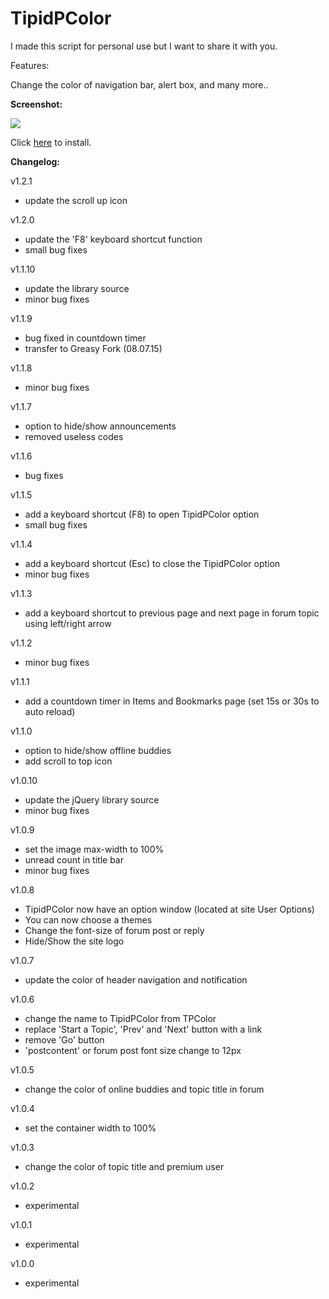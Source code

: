 TipidPColor
===========


I made this script for personal use but I want to share it with you.


Features:

Change the color of navigation bar, alert box, and many more..

<b>Screenshot:</b>

<img src="http://i.imgur.com/lG3to25.jpg">

Click <a href="https://greasyfork.org/en/scripts/11550-tipidpcolor">here</a> to install.

<b>Changelog:</b>

v1.2.1
- update the scroll up icon

v1.2.0
- update the 'F8' keyboard shortcut function
- small bug fixes

v1.1.10 
- update the library source
- minor bug fixes

v1.1.9
- bug fixed in countdown timer
- transfer to Greasy Fork (08.07.15)

v1.1.8
- minor bug fixes

v1.1.7
- option to hide/show announcements
- removed useless codes

v1.1.6
- bug fixes

v1.1.5
- add a keyboard shortcut (F8) to open TipidPColor option
- small bug fixes

v1.1.4
- add a keyboard shortcut (Esc) to close the TipidPColor option
- minor bug fixes

v1.1.3
- add a keyboard shortcut to previous page and next page in forum topic using left/right arrow

v1.1.2
- minor bug fixes

v1.1.1
- add a countdown timer in Items and Bookmarks page (set 15s or 30s to auto reload)

v1.1.0
- option to hide/show offline buddies
- add scroll to top icon

v1.0.10
- update the jQuery library source
- minor bug fixes

v1.0.9
- set the image max-width to 100%
- unread count in title bar
- minor bug fixes

v1.0.8
- TipidPColor now have an option window (located at site User Options)
- You can now choose a themes
- Change the font-size of forum post or reply
- Hide/Show the site logo

v1.0.7
- update the color of header navigation and notification

v1.0.6
- change the name to TipidPColor from TPColor
- replace 'Start a Topic', 'Prev' and 'Next' button with a link
- remove 'Go' button
- 'postcontent' or forum post font size change to 12px

v1.0.5
- change the color of online buddies and topic title in forum

v1.0.4
- set the container width to 100%

v1.0.3
- change the color of topic title and premium user

v1.0.2
- experimental

v1.0.1
- experimental

v1.0.0
- experimental


